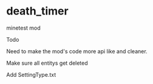 # death_timer
minetest mod

Todo

Need to make the mod's code more api like and cleaner.

Make sure all entitys get deleted

Add SettingType.txt
